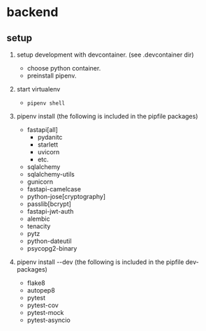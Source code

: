 # backend

## setup

1. setup development with devcontainer. (see .devcontainer dir)
    - choose python container.
    - preinstall pipenv.

2. start virtualenv
    - `pipenv shell`

3. pipenv install (the following is included in the pipfile packages)
    - fastapi[all]
      - pydanitc
      - starlett
      - uvicorn
      - etc.
    - sqlalchemy
    - sqlalchemy-utils
    - gunicorn
    - fastapi-camelcase
    - python-jose[cryptography]
    - passlib[bcrypt]
    - fastapi-jwt-auth
    - alembic
    - tenacity
    - pytz
    - python-dateutil
    - psycopg2-binary
4. pipenv install --dev (the following is included in the pipfile dev-packages)
      - flake8
      - autopep8
      - pytest
      - pytest-cov
      - pytest-mock
      - pytest-asyncio